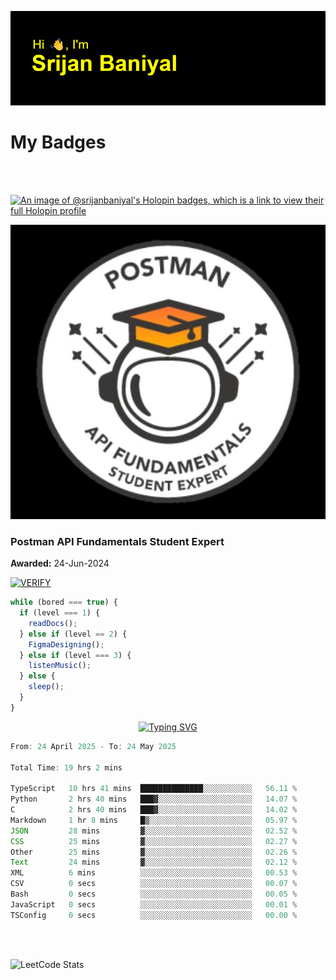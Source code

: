 ![Header](./header.png)

# My Badges

<Br />
<Br />

[![An image of @srijanbaniyal's Holopin badges, which is a link to view their full Holopin profile](https://holopin.me/srijanbaniyal)](https://holopin.io/@srijanbaniyal)

[![Postman API Fundamentals Student Expert](/Postman.jpeg)](https://api.badgr.io/public/assertions/r9BLLy0oTfKJBbkGuDI1zA)

### Postman API Fundamentals Student Expert

**Awarded:** 24-Jun-2024

[![VERIFY](https://img.shields.io/badge/VERIFY-blue)](https://badgecheck.io?url=https%3A%2F%2Fapi.badgr.io%2Fpublic%2Fassertions%2Fr9BLLy0oTfKJBbkGuDI1zA)

```javascript
while (bored === true) {
  if (level === 1) {
    readDocs();
  } else if (level == 2) {
    FigmaDesigning();
  } else if (level === 3) {
    listenMusic();
  } else {
    sleep();
  }
}
```

<p align="center">
  <a href="https://git.io/typing-svg"><img src="https://readme-typing-svg.demolab.com?font=Tilt+Prism&size=30&pause=1000&color=0FF75B&center=true&vCenter=true&width=800&height=80&lines=Time+spent+on+various+Programming+languages" alt="Typing SVG" /></a>
</p>

<!--START_SECTION:waka-->

```TypeScript
From: 24 April 2025 - To: 24 May 2025

Total Time: 19 hrs 2 mins

TypeScript   10 hrs 41 mins  ██████████████░░░░░░░░░░░   56.11 %
Python       2 hrs 40 mins   ███▓░░░░░░░░░░░░░░░░░░░░░   14.07 %
C            2 hrs 40 mins   ███▓░░░░░░░░░░░░░░░░░░░░░   14.02 %
Markdown     1 hr 8 mins     █▒░░░░░░░░░░░░░░░░░░░░░░░   05.97 %
JSON         28 mins         ▓░░░░░░░░░░░░░░░░░░░░░░░░   02.52 %
CSS          25 mins         ▓░░░░░░░░░░░░░░░░░░░░░░░░   02.27 %
Other        25 mins         ▓░░░░░░░░░░░░░░░░░░░░░░░░   02.26 %
Text         24 mins         ▓░░░░░░░░░░░░░░░░░░░░░░░░   02.12 %
XML          6 mins          ░░░░░░░░░░░░░░░░░░░░░░░░░   00.53 %
CSV          0 secs          ░░░░░░░░░░░░░░░░░░░░░░░░░   00.07 %
Bash         0 secs          ░░░░░░░░░░░░░░░░░░░░░░░░░   00.05 %
JavaScript   0 secs          ░░░░░░░░░░░░░░░░░░░░░░░░░   00.01 %
TSConfig     0 secs          ░░░░░░░░░░░░░░░░░░░░░░░░░   00.00 %
```

<!--END_SECTION:waka-->

<Br />
<Br />

![LeetCode Stats](https://leetcard.jacoblin.cool/Srijan-Baniyal?theme=dark&font=Rasa&ext=contest)
